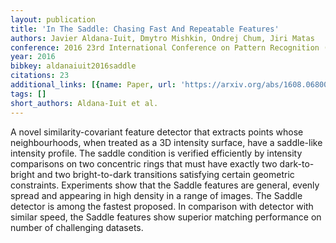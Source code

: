 ```yaml
---
layout: publication
title: 'In The Saddle: Chasing Fast And Repeatable Features'
authors: Javier Aldana-Iuit, Dmytro Mishkin, Ondrej Chum, Jiri Matas
conference: 2016 23rd International Conference on Pattern Recognition (ICPR)
year: 2016
bibkey: aldanaiuit2016saddle
citations: 23
additional_links: [{name: Paper, url: 'https://arxiv.org/abs/1608.06800'}]
tags: []
short_authors: Aldana-Iuit et al.
---
```

A novel similarity-covariant feature detector that extracts points whose
neighbourhoods, when treated as a 3D intensity surface, have a saddle-like
intensity profile. The saddle condition is verified efficiently by intensity
comparisons on two concentric rings that must have exactly two dark-to-bright
and two bright-to-dark transitions satisfying certain geometric constraints.
Experiments show that the Saddle features are general, evenly spread and
appearing in high density in a range of images. The Saddle detector is among
the fastest proposed. In comparison with detector with similar speed, the
Saddle features show superior matching performance on number of challenging
datasets.